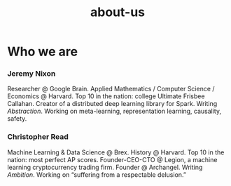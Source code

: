 ﻿---
layout: page
title: about-us
landing-title: 'Who We Are'
nav-menu: true
description: null
image: null
author: null
show_tile: false
---

# Who we are

### Jeremy Nixon
Researcher @ Google Brain. Applied Mathematics / Computer Science / Economics @ Harvard. Top 10 in the nation: college Ultimate Frisbee Callahan. Creator of a distributed deep learning library for Spark. Writing *Abstraction*. Working on meta-learning, representation learning, causality, safety.
  
### Christopher Read
Machine Learning & Data Science @ Brex. History @ Harvard. Top 10 in the nation: most perfect AP scores. Founder-CEO-CTO @ Legion, a machine learning cryptocurrency trading firm. Founder @ Archangel. Writing *Ambition*. Working on “suffering from a respectable delusion.”
